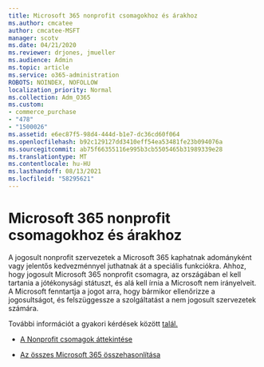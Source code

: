 ```yaml
---
title: Microsoft 365 nonprofit csomagokhoz és árakhoz
ms.author: cmcatee
author: cmcatee-MSFT
manager: scotv
ms.date: 04/21/2020
ms.reviewer: drjones, jmueller
ms.audience: Admin
ms.topic: article
ms.service: o365-administration
ROBOTS: NOINDEX, NOFOLLOW
localization_priority: Normal
ms.collection: Adm_O365
ms.custom:
- commerce_purchase
- "478"
- "1500026"
ms.assetid: e6ec87f5-98d4-444d-b1e7-dc36cd60f064
ms.openlocfilehash: b92c129127dd3410eff54ea53481fe23b094076a
ms.sourcegitcommit: ab75f66355116e995b3cb5505465b31989339e28
ms.translationtype: MT
ms.contentlocale: hu-HU
ms.lasthandoff: 08/13/2021
ms.locfileid: "58295621"
---
```

# <a name="microsoft-365-for-nonprofit-plans-and-pricing"></a>Microsoft 365 nonprofit csomagokhoz és árakhoz

A jogosult nonprofit szervezetek a Microsoft 365 kaphatnak adományként vagy jelentős kedvezménnyel juthatnak át a speciális funkciókra. Ahhoz, hogy jogosult Microsoft 365 nonprofit csomagra, [](https://go.microsoft.com/fwlink/p/?LinkID=330253) az országában el kell tartania a jótékonysági státuszt, és alá kell írnia a Microsoft nem irányelveit. A Microsoft fenntartja a jogot arra, hogy bármikor ellenőrizze a jogosultságot, és felszüggessze a szolgáltatást a nem jogosult szervezetek számára.
  
További információt a gyakori kérdések között [talál.](https://products.office.com/nonprofit/office-365-nonprofit)
  
- [A Nonprofit csomagok áttekintése](https://products.office.com/nonprofit/office-365-nonprofit-plans-and-pricing?tab=1)

- [Az összes Microsoft 365 összehasonlítása](https://products.office.com/business/compare-more-office-365-for-business-plans)